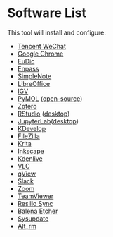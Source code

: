 # Software List

This tool will install and configure:
- [Tencent WeChat](https://linux.weixin.qq.com/en)
- [Google Chrome](https://www.google.com/chrome/)
- [EuDic](https://www.eudic.net/)
- [Enpass](https://www.enpass.io/)
- [SimpleNote](https://simplenote.com/)
- [LibreOffice](https://www.libreoffice.org/)
- [IGV](https://software.broadinstitute.org/software/igv/)
- [PyMOL](https://pymol.org/) ([open-source](https://github.com/schrodinger/pymol-open-source))
- [Zotero](https://www.zotero.org/)
- [RStudio](https://posit.co/products/open-source/rstudio/) ([desktop](https://posit.co/download/rstudio-desktop/))
- [JupyterLab](https://jupyter.org/)([desktop](https://github.com/jupyterlab/jupyterlab-desktop))
- [KDevelop](https://kdevelop.org/)
- [FileZilla](https://filezilla-project.org/)
- [Krita](https://krita.org/)
- [Inkscape](https://inkscape.org/)
- [Kdenlive](https://kdenlive.org/)
- [VLC](https://www.videolan.org/vlc/)
- [qView](https://interversehq.com/qview/)
- [Slack](https://slack.com/)
- [Zoom](https://zoom.us/)
- [TeamViewer](https://www.teamviewer.com/)
- [Resilio Sync](https://www.resilio.com/)
- [Balena Etcher](https://www.balena.io/etcher)
- [Sysupdate](https://github.com/chenh19/sysupdate)
- [Alt_rm](https://github.com/chenh19/alt_rm)

